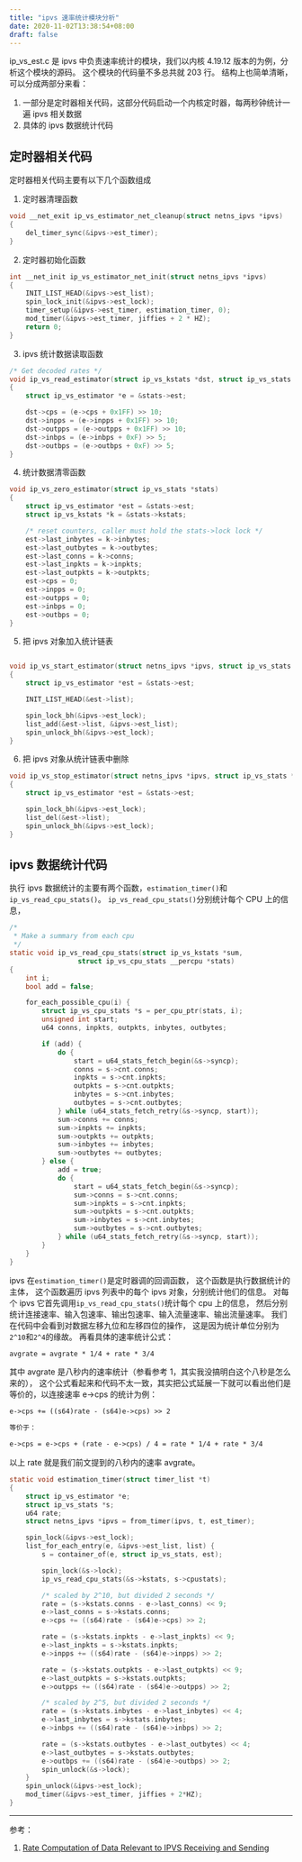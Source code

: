 ```yaml
---
title: "ipvs 速率统计模块分析"
date: 2020-11-02T13:38:54+08:00
draft: false
---
```


ip_vs_est.c 是 ipvs 中负责速率统计的模块，我们以内核 4.19.12 版本的为例，分析这个模块的源码。
这个模块的代码量不多总共就 203 行。
结构上也简单清晰，可以分成两部分来看：

1. 一部分是定时器相关代码，这部分代码启动一个内核定时器，每两秒钟统计一遍 ipvs 相关数据
2. 具体的 ipvs 数据统计代码

## 定时器相关代码

定时器相关代码主要有以下几个函数组成

1. 定时器清理函数

```c
void __net_exit ip_vs_estimator_net_cleanup(struct netns_ipvs *ipvs)
{
    del_timer_sync(&ipvs->est_timer);
}
```

2. 定时器初始化函数

```c
int __net_init ip_vs_estimator_net_init(struct netns_ipvs *ipvs)
{
    INIT_LIST_HEAD(&ipvs->est_list);
    spin_lock_init(&ipvs->est_lock);
    timer_setup(&ipvs->est_timer, estimation_timer, 0);
    mod_timer(&ipvs->est_timer, jiffies + 2 * HZ);
    return 0;
}
```

3. ipvs 统计数据读取函数

```c
/* Get decoded rates */
void ip_vs_read_estimator(struct ip_vs_kstats *dst, struct ip_vs_stats *stats)
{
    struct ip_vs_estimator *e = &stats->est;

    dst->cps = (e->cps + 0x1FF) >> 10;
    dst->inpps = (e->inpps + 0x1FF) >> 10;
    dst->outpps = (e->outpps + 0x1FF) >> 10;
    dst->inbps = (e->inbps + 0xF) >> 5;
    dst->outbps = (e->outbps + 0xF) >> 5;
}
```

4. 统计数据清零函数

```c
void ip_vs_zero_estimator(struct ip_vs_stats *stats)
{
    struct ip_vs_estimator *est = &stats->est;
    struct ip_vs_kstats *k = &stats->kstats;

    /* reset counters, caller must hold the stats->lock lock */
    est->last_inbytes = k->inbytes;
    est->last_outbytes = k->outbytes;
    est->last_conns = k->conns;
    est->last_inpkts = k->inpkts;
    est->last_outpkts = k->outpkts;
    est->cps = 0;
    est->inpps = 0;
    est->outpps = 0;
    est->inbps = 0;
    est->outbps = 0;
}
```

5. 把 ipvs 对象加入统计链表

```c

void ip_vs_start_estimator(struct netns_ipvs *ipvs, struct ip_vs_stats *stats)
{
    struct ip_vs_estimator *est = &stats->est;

    INIT_LIST_HEAD(&est->list);

    spin_lock_bh(&ipvs->est_lock);
    list_add(&est->list, &ipvs->est_list);
    spin_unlock_bh(&ipvs->est_lock);
}
```

6. 把 ipvs 对象从统计链表中删除

```c
void ip_vs_stop_estimator(struct netns_ipvs *ipvs, struct ip_vs_stats *stats)
{
    struct ip_vs_estimator *est = &stats->est;

    spin_lock_bh(&ipvs->est_lock);
    list_del(&est->list);
    spin_unlock_bh(&ipvs->est_lock);
}
```

## ipvs 数据统计代码

执行 ipvs 数据统计的主要有两个函数，`estimation_timer()`和`ip_vs_read_cpu_stats()`。
`ip_vs_read_cpu_stats()`分别统计每个 CPU 上的信息，

```c
/*
 * Make a summary from each cpu
 */
static void ip_vs_read_cpu_stats(struct ip_vs_kstats *sum,
                 struct ip_vs_cpu_stats __percpu *stats)
{
    int i;
    bool add = false;

    for_each_possible_cpu(i) {
        struct ip_vs_cpu_stats *s = per_cpu_ptr(stats, i);
        unsigned int start;
        u64 conns, inpkts, outpkts, inbytes, outbytes;

        if (add) {
            do {
                start = u64_stats_fetch_begin(&s->syncp);
                conns = s->cnt.conns;
                inpkts = s->cnt.inpkts;
                outpkts = s->cnt.outpkts;
                inbytes = s->cnt.inbytes;
                outbytes = s->cnt.outbytes;
            } while (u64_stats_fetch_retry(&s->syncp, start));
            sum->conns += conns;
            sum->inpkts += inpkts;
            sum->outpkts += outpkts;
            sum->inbytes += inbytes;
            sum->outbytes += outbytes;
        } else {
            add = true;
            do {
                start = u64_stats_fetch_begin(&s->syncp);
                sum->conns = s->cnt.conns;
                sum->inpkts = s->cnt.inpkts;
                sum->outpkts = s->cnt.outpkts;
                sum->inbytes = s->cnt.inbytes;
                sum->outbytes = s->cnt.outbytes;
            } while (u64_stats_fetch_retry(&s->syncp, start));
        }
    }
}
```

ipvs 在`estimation_timer()`是定时器调的回调函数，
这个函数是执行数据统计的主体，
这个函数遍历 ipvs 列表中的每个 ipvs 对象，分别统计他们的信息。
对每个 ipvs 它首先调用`ip_vs_read_cpu_stats()`统计每个 cpu 上的信息，
然后分别统计连接速率、输入包速率、输出包速率、输入流量速率、输出流量速率。
我们在代码中会看到对数据左移九位和左移四位的操作，
这是因为统计单位分别为`2^10`和`2^4`的缘故。
再看具体的速率统计公式：

```txt
avgrate = avgrate * 1/4 + rate * 3/4
```

其中 avgrate 是八秒内的速率统计（参看参考 1，其实我没搞明白这个八秒是怎么来的），
这个公式看起来和代码不太一致，其实把公式延展一下就可以看出他们是等价的，以连接速率 e->cps 的统计为例：

```txt
e->cps += ((s64)rate - (s64)e->cps) >> 2

等价于：

e->cps = e->cps + (rate - e->cps) / 4 = rate * 1/4 + rate * 3/4
```

以上 rate 就是我们前文提到的八秒内的速率 avgrate。

```c
static void estimation_timer(struct timer_list *t)
{
    struct ip_vs_estimator *e;
    struct ip_vs_stats *s;
    u64 rate;
    struct netns_ipvs *ipvs = from_timer(ipvs, t, est_timer);

    spin_lock(&ipvs->est_lock);
    list_for_each_entry(e, &ipvs->est_list, list) {
        s = container_of(e, struct ip_vs_stats, est);

        spin_lock(&s->lock);
        ip_vs_read_cpu_stats(&s->kstats, s->cpustats);

        /* scaled by 2^10, but divided 2 seconds */
        rate = (s->kstats.conns - e->last_conns) << 9;
        e->last_conns = s->kstats.conns;
        e->cps += ((s64)rate - (s64)e->cps) >> 2;

        rate = (s->kstats.inpkts - e->last_inpkts) << 9;
        e->last_inpkts = s->kstats.inpkts;
        e->inpps += ((s64)rate - (s64)e->inpps) >> 2;

        rate = (s->kstats.outpkts - e->last_outpkts) << 9;
        e->last_outpkts = s->kstats.outpkts;
        e->outpps += ((s64)rate - (s64)e->outpps) >> 2;

        /* scaled by 2^5, but divided 2 seconds */
        rate = (s->kstats.inbytes - e->last_inbytes) << 4;
        e->last_inbytes = s->kstats.inbytes;
        e->inbps += ((s64)rate - (s64)e->inbps) >> 2;

        rate = (s->kstats.outbytes - e->last_outbytes) << 4;
        e->last_outbytes = s->kstats.outbytes;
        e->outbps += ((s64)rate - (s64)e->outbps) >> 2;
        spin_unlock(&s->lock);
    }
    spin_unlock(&ipvs->est_lock);
    mod_timer(&ipvs->est_timer, jiffies + 2*HZ);
}
```

---

参考：

1. [Rate Computation of Data Relevant to IPVS Receiving and Sending](https://programmer.group/rate-computation-of-data-relevant-to-ipvs-receiving-and-sending.html)


